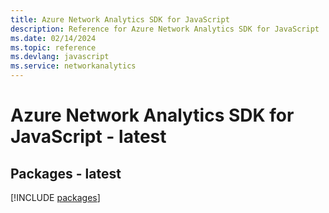 ```yaml
---
title: Azure Network Analytics SDK for JavaScript
description: Reference for Azure Network Analytics SDK for JavaScript
ms.date: 02/14/2024
ms.topic: reference
ms.devlang: javascript
ms.service: networkanalytics
---
```

# Azure Network Analytics SDK for JavaScript - latest
## Packages - latest
[!INCLUDE [packages](network-analytics-index.md)]